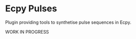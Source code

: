 Ecpy Pulses
===========

Plugin providing tools to synthetise pulse sequences in Ecpy.

WORK IN PROGRESS
